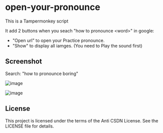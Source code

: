 # open-your-pronounce

This is a Tampermonkey script

It add 2 buttons when you seach "how to pronounce \<word\>" in google:

* "Open url" to open your Practice pronounce.
* "Show" to display all iamges. (You need to Play the sound first)

## Screenshot

Search: "how to pronounce boring"

![image](https://github.com/frankrx41/open-your-pronounce/assets/21332318/0714396b-d33d-4fba-8cfd-bee99ad3092d)

![image](https://github.com/frankrx41/open-your-pronounce/assets/21332318/b7133b50-8eb2-433e-8fe2-9fcb6572f0fb)

## License

This project is licensed under the terms of the Anti CSDN License. See the LICENSE file for details.
